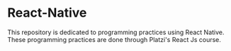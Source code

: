 # React-Native
This repository is dedicated to programming practices using React Native. These programming practices are done through Platzi's React Js course.
